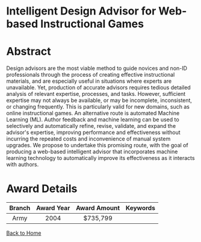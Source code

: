 
Intelligent Design Advisor for Web-based Instructional Games
============================================================

# Abstract


Design advisors are the most viable method to guide novices and non-ID professionals through the process of creating effective instructional materials, and are especially useful in situations where experts are unavailable. Yet, production of accurate advisors requires tedious detailed analysis of relevant expertise, processes, and tasks. However, sufficient expertise may not always be available, or may be incomplete, inconsistent, or changing frequently. This is particularly valid for new domains, such as online instructional games. An alternative route is automated Machine Learning (ML). Author feedback and machine learning can be used to selectively and automatically refine, revise, validate, and expand the advisor's expertise, improving performance and effectiveness without incurring the repeated costs and inconvenience of manual system upgrades. We propose to undertake this promising route, with the goal of producing a web-based intelligent advisor that incorporates machine learning technology to automatically improve its effectiveness as it interacts with authors.  

# Award Details

|Branch|Award Year|Award Amount|Keywords|
| :---: | :---: | :---: | :---: |
|Army|2004|$735,799||
  
  


[Back to Home](https://github.com/chrischow/dod_sbir_awards/JH/#2274)